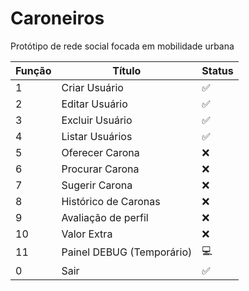 # Caroneiros

Protótipo de rede social focada em mobilidade urbana

Função | Título | Status
-- | -- | --
1 | Criar Usuário | ✅
2 | Editar Usuário | ✅
3 | Excluir Usuário | ✅
4 | Listar Usuários | ✅
5 | Oferecer Carona | ❌
6 | Procurar Carona | ❌
7 | Sugerir Carona | ❌
8 | Histórico de Caronas | ❌
9 | Avaliação de perfil | ❌
10 | Valor Extra | ❌
11 | Painel DEBUG (Temporário) | 💻
0 | Sair | ✅
